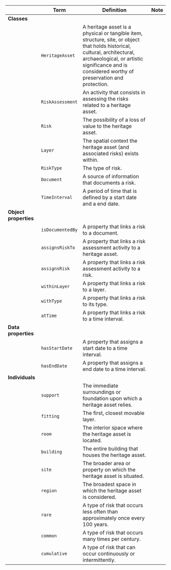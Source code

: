 |                       | **Term**         | **Definition**                                                                                                                                                                                                                | **Note** |
|-----------------------|------------------|-------------------------------------------------------------------------------------------------------------------------------------------------------------------------------------------------------------------------------|----------|
| **Classes**             |                  |                                                                                                                                                                                                                               |          |
|                       | `HeritageAsset`  | A heritage asset is a physical or tangible item, structure, site, or object that holds historical, cultural, architectural, archaeological, or artistic significance and is considered worthy of preservation and protection. |          |
|                       | `RiskAssessment` | An activity that consists in assessing the risks related to a heritage asset.                                                                                                                                                 |          |
|                       | `Risk`           | The possibility of a loss of value to the heritage asset.                                                                                                                                                                     |          |
|                       | `Layer`          | The spatial context the heritage asset (and associated risks) exists within.                                                                                                                                                  |          |
|                       | `RiskType`       | The type of risk.                                                                                                                                                                                                             |          |
|                       | `Document`       | A source of information that documents a risk.                                                                                                                                                                                |          |
|                       | `TimeInterval`   | A period of time that is defined by a start date and a end date.                                                                                                                                                              |          |
| **Object properties** |                  |                                                                                                                                                                                                                               |          |
|                       | `isDocumentedBy` | A property that links a risk to a document.                                                                                                                                                                                   |          |
|                       | `assignsRiskTo`  | A property that links a risk assessment activity to a heritage asset.                                                                                                                                                         |          |
|                       | `assignsRisk`    | A property that links a risk assessment activity to a risk.                                                                                                                                                                   |          |
|                       | `withinLayer`    | A property that links a risk to a layer.                                                                                                                                                                                      |          |
|                       | `withType`       | A property that links a risk to its type.                                                                                                                                                                                     |          |
|                       | `atTime`         | A property that links a risk to a time interval.                                                                                                                                                                              |          |
| **Data properties**   |                  |                                                                                                                                                                                                                               |          |
|                       | `hasStartDate`   | A property that assigns a start date to a time interval.                                                                                                                                                                      |          |
|                       | `hasEndDate`     | A property that assigns a end date to a time interval.                                                                                                                                                                        |          |
| **Individuals**       |                  |                                                                                                                                                                                                                               |          |
|                       | `support`        | The immediate surroundings or foundation upon which a heritage asset relies.                                                                                                                                                  |          |
|                       | `fitting`        | The first, closest movable layer.                                                                                                                                                                                             |          |
|                       | `room`           | The interior space where the heritage asset is located.                                                                                                                                                                       |          |
|                       | `building`       | The entire building that houses the heritage asset.                                                                                                                                                                           |          |
|                       | `site`           | The broader area or property on which the heritage asset is situated.                                                                                                                                                         |          |
|                       | `region`         | The broadest space in which the heritage asset is considered.                                                                                                                                                                 |          |
|                       | `rare`           | A type of risk that occurs less often than approximately once every 100 years.                                                                                                                                                |          |
|                       | `common`         | A type of risk that occurs many times per century.                                                                                                                                                                            |          |
|                       | `cumulative`     | A type of risk that can occur continuously or intermittently.                                                                                                                                                                 |          |